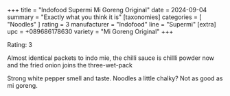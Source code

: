 +++
title = "Indofood Supermi Mi Goreng Original"
date = 2024-09-04
summary = "Exactly what you think it is"
[taxonomies]
categories = [ "Noodles" ]
rating = 3
manufacturer = "Indofood"
line = "Supermi"
[extra]
upc = +089686178630
variety = "Mi Goreng Original"
+++

Rating: 3

Almost identical packets to indo mie, the chilli sauce is chillli powder now and the fried onion joins the three-wet-pack

Strong white pepper smell and taste.
Noodles a little chalky?
Not as good as mi goreng.
